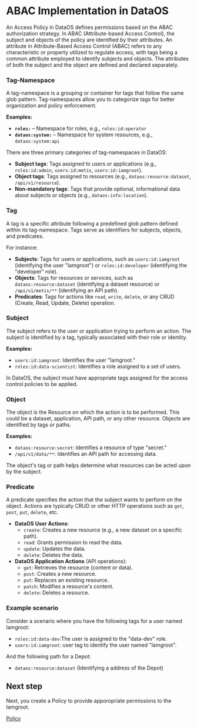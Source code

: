 
# ABAC Implementation in DataOS

An Access Policy in DataOS defines permissions based on the ABAC authorization strategy. In ABAC (Attribute-based Access Control), the subject and objects of the policy are identified by their attributes. An attribute in Attribute-Based Access Control (ABAC) refers to any characteristic or property utilized to regulate access, with tags being a common attribute employed to identify subjects and objects. The attributes of both the subject and the object are defined and declared separately.


### **Tag-Namespace**

A tag-namespace is a grouping or container for tags that follow the same glob pattern. Tag-namespaces allow you to categorize tags for better organization and policy enforcement.

**Examples:**

- **`roles:`** – Namespace for roles, e.g., `roles:id:operator`
- **`dataos:system:`** – Namespace for system resources, e.g., `dataos:system:api`

There are three primary categories of tag-namespaces in DataOS:

- **Subject tags**: Tags assigned to users or applications (e.g., `roles:id:admin`, `users:id:metis`, `users:id:iamgroot`).
- **Object tags**: Tags assigned to resources (e.g., `dataos:resource:dataset`, `/api/v1/resource`).
- **Non-mandatory tags**: Tags that provide optional, informational data about subjects or objects (e.g., `dataos:info:location`).

### **Tag**

A tag is a specific attribute following a predefined glob pattern defined within its tag-namespace. Tags serve as identifiers for subjects, objects, and predicates.

For instance:

- **Subjects**: Tags for users or applications, such as `users:id:iamgroot` (identifying the user "Iamgroot") or `roles:id:developer` (identifying the "developer" role).
- **Objects**: Tags for resources or services, such as `dataos:resource:dataset` (identifying a dataset resource) or `/api/v1/metis/**` (identifying an API path).
- **Predicates**: Tags for actions like `read`, `write`, `delete`, or any CRUD (Create, Read, Update, Delete) operation.

### **Subject**

The subject refers to the user or application trying to perform an action. The subject is identified by a tag, typically associated with their role or identity.

**Examples:**

- `users:id:iamgroot`: Identifies the user "Iamgroot."
- `roles:id:data-scientist`: Identifies a role assigned to a set of users.

In DataOS, the subject must have appropriate tags assigned for the access control policies to be applied.

### **Object**

The object is the Resource on which the action is to be performed. This could be a dataset, application, API path, or any other resource. Objects are identified by tags or paths.

**Examples:**

- `dataos:resource:secret`: Identifies a resource of type "secret."
- `/api/v1/data/**`: Identifies an API path for accessing data.

The object's tag or path helps determine what resources can be acted upon by the subject.

### **Predicate**

A predicate specifies the action that the subject wants to perform on the object. Actions are typically CRUD or other HTTP operations such as `get`, `post`, `put`, `delete`, etc.

- **DataOS User Actions**:
    - `create`: Creates a new resource (e.g., a new dataset on a specific path).
    - `read`: Grants permission to read the data.
    - `update`: Updates the data.
    - `delete`: Deletes the data.
- **DataOS Application Actions** (API operations):
    - `get`: Retrieves the resource (content or data).
    - `post`: Creates a new resource.
    - `put`: Replaces an existing resource.
    - `patch`: Modifies a resource's content.
    - `delete`: Deletes a resource.

### **Example scenario**

Consider a scenario where you have the following tags for a user named Iamgroot:

- `roles:id:data-dev`:The user is assigned to the "data-dev" role.
- `users:id:iamgroot`: user tag to identify the user named "Iamgroot".

And the following path for a Depot:

- `dataos:resource:dataset` (Identifying a address of the Depot)

## Next step

Next, you create a Policy to provide apporopriate permissions to the Iamgroot.

[Policy](/learn/operator_learn_track/access_control/policy/)